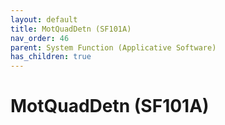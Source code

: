 ```yaml
---
layout: default
title: MotQuadDetn (SF101A)
nav_order: 46
parent: System Function (Applicative Software)
has_children: true
---
```

# MotQuadDetn (SF101A)

